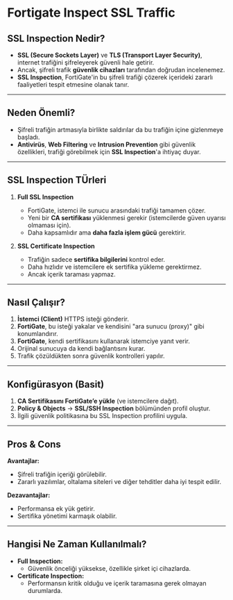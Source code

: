 # Fortigate Inspect SSL Traffic

## SSL Inspection Nedir?
- **SSL (Secure Sockets Layer)** ve **TLS (Transport Layer Security)**, internet trafiğini şifreleyerek güvenli hale getirir.  
- Ancak, şifreli trafik **güvenlik cihazları** tarafından doğrudan incelenemez.  
- **SSL Inspection**, FortiGate'in bu şifreli trafiği çözerek içerideki zararlı faaliyetleri tespit etmesine olanak tanır.

---

## Neden Önemli?
- Şifreli trafiğin artmasıyla birlikte saldırılar da bu trafiğin içine gizlenmeye başladı.  
- **Antivirüs**, **Web Filtering** ve **Intrusion Prevention** gibi güvenlik özellikleri, trafiği görebilmek için **SSL Inspection**'a ihtiyaç duyar.  

---

## SSL Inspection TÜrleri
1. **Full SSL Inspection**  
   - FortiGate, istemci ile sunucu arasındaki trafiği tamamen çözer.  
   - Yeni bir **CA sertifikası** yüklenmesi gerekir (istemcilerde güven uyarısı olmaması için).  
   - Daha kapsamlıdır ama **daha fazla işlem gücü** gerektirir.  

2. **SSL Certificate Inspection**  
   - Trafiğin sadece **sertifika bilgilerini** kontrol eder.  
   - Daha hızlıdır ve istemcilere ek sertifika yükleme gerektirmez.  
   - Ancak içerik taraması yapmaz.  

---

## Nasıl Çalışır?
1. **İstemci (Client)** HTTPS isteği gönderir.  
2. **FortiGate**, bu isteği yakalar ve kendisini "ara sunucu (proxy)" gibi konumlandırır.  
3. **FortiGate**, kendi sertifikasını kullanarak istemciye yanıt verir.  
4. Orijinal sunucuya da kendi bağlantısını kurar.  
5. Trafik çözüldükten sonra güvenlik kontrolleri yapılır.  

---

## Konfigürasyon (Basit)
1. **CA Sertifikasını FortiGate’e yükle** (ve istemcilere dağıt).  
2. **Policy & Objects** → **SSL/SSH Inspection** bölümünden profil oluştur.  
3. İlgili güvenlik politikasına bu SSL Inspection profilini uygula.  

---

## Pros & Cons
**Avantajlar:**  
- Şifreli trafiğin içeriği görülebilir.  
- Zararlı yazılımlar, oltalama siteleri ve diğer tehditler daha iyi tespit edilir.  

**Dezavantajlar:**  
- Performansa ek yük getirir.  
- Sertifika yönetimi karmaşık olabilir.  

---

## Hangisi Ne Zaman Kullanılmalı?
- **Full Inspection:**  
  - Güvenlik önceliği yüksekse, özellikle şirket içi cihazlarda.  
- **Certificate Inspection:**  
  - Performansın kritik olduğu ve içerik taramasına gerek olmayan durumlarda.

